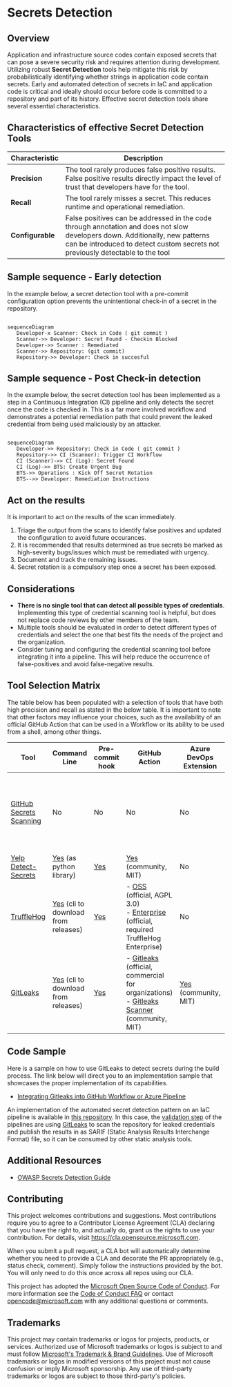 # Secrets Detection

## Overview

Application and infrastructure source codes contain exposed secrets that can pose a severe security risk and requires attention during development. Utilizing robust **Secret Detection** tools help mitigate this risk by probabilistically identifying whether strings in application code contain secrets. Early and automated detection of secrets in IaC and application code is critical and ideally should occur before code is committed to a repository and part of its history. Effective secret detection tools share several essential characteristics.

## Characteristics of effective Secret Detection Tools

| Characteristic   | Description                                                                                                                                                                                                    |
|------------------|----------------------------------------------------------------------------------------------------------------------------------------------------------------------------------------------------------------|
| **Precision**    | The tool rarely produces false positive results. False positive results directly impact the level of trust that developers have for the tool.                                                                  |
| **Recall**       | The tool rarely misses a secret. This reduces runtime and operational remediation.                                                                                                                             |
| **Configurable** | False positives can be addressed in the code through annotation and does not slow developers down. Additionally, new patterns can be introduced to detect custom secrets not previously detectable to the tool |

## Sample sequence - Early detection

In the example below, a secret detection tool with a pre-commit configuration option prevents the unintentional check-in of a secret in the repository.

```mermaid

sequenceDiagram
   Developer-x Scanner: Check in Code ( git commit )
   Scanner->> Developer: Secret Found - Checkin Blocked
   Developer->> Scanner : Remediated
   Scanner->> Repository: (git commit)
   Repository->> Developer: Check in succesful

```

## Sample sequence - Post Check-in detection

In the example below, the secret detection tool has been implemented as a step in a Continuous Integration (CI) pipeline and only detects the secret once the code is checked in. This is a far more involved workflow and demonstrates a potential remediation path that could prevent the leaked credential from being used maliciously by an attacker.

```mermaid

sequenceDiagram
   Developer->> Repository: Check in Code ( git commit )
   Repository->> CI (Scanner): Trigger CI Workflow
   CI (Scanner)->> CI (Log): Secret Found
   CI (Log)->> BTS: Create Urgent Bug
   BTS->> Operations : Kick Off Secret Rotation
   BTS-->> Developer: Remediation Instructions

```

## Act on the results

It is important to act on the results of the scan immediately.

1. Triage the output from the scans to identify false positives and updated the configuration to avoid future occurances.
1. It is recommended that results determined as true secrets be marked as high-severity bugs/issues which must be remediated with urgency.
1. Document and track the remaining issues.
1. Secret rotation is a compulsory step once a secret has been exposed.

## Considerations

- **There is no single tool that can detect all possible types of credentials**. Implementing this type of credential scanning tool is helpful, but does not replace code reviews by other members of the team.
- Multiple tools should be evaluated in order to detect different types of credentials and select the one that best fits the needs of the project and the organization.
- Consider tuning and configuring the credential scanning tool before integrating it into a pipeline. This will help reduce the occurrence of false-positives and avoid false-negative results.

## Tool Selection Matrix

The table below has been populated with a selection of tools that have both high precision and recall as stated in the below table. It is important to note that other factors may influence your choices, such as the availability of an official GitHub Action that can be used in a Workflow or its ability to be used from a shell, among other things.

| Tool                                                                                                      | Command Line                                                                                         | Pre-commit hook                                                                | GitHub Action                                                                                                                                                                                                  | Azure DevOps Extension                                                                         | License                                                                                  | Repo Service |
|-----------------------------------------------------------------------------------------------------------|------------------------------------------------------------------------------------------------------|--------------------------------------------------------------------------------|----------------------------------------------------------------------------------------------------------------------------------------------------------------------------------------------------------------|------------------------------------------------------------------------------------------------|------------------------------------------------------------------------------------------|--------------|
| [GitHub Secrets Scanning](https://docs.github.com/en/code-security/secret-scanning/about-secret-scanning) | No                                                                                                   | No                                                                             | No                                                                                                                                                                                                             | No                                                                                             | commercial, required GitHub Enterprise Cloud with a license for GitHub Advanced Security | Yes          |
| [Yelp Detect-Secrets](https://github.com/Yelp/detect-secrets)                                             | [Yes](https://github.com/Yelp/detect-secrets#installation) (as python library)                       | [Yes](https://github.com/Yelp/detect-secrets#blocking-secrets-not-in-baseline) | [Yes](https://github.com/marketplace/actions/run-detect-secrets-with-reviewdog) (community, MIT)                                                                                                               | No                                                                                             | Apache 2.0                                                                               | No           |
| [TruffleHog](https://github.com/trufflesecurity/trufflehog)                                               | [Yes](https://github.com/trufflesecurity/trufflehog/releases/latest) (cli to download from releases) | [Yes](https://github.com/trufflesecurity/trufflehog#precommit-hook)            | - [OSS](https://github.com/marketplace/actions/trufflehog-oss) (official, AGPL 3.0)<br>- [Enterprise](https://github.com/marketplace/actions/trufflehog-enterprise) (official, required TruffleHog Enterprise) | No                                                                                             | AGPL 3.0                                                                                 | No           |
| [GitLeaks](https://github.com/zricethezav/gitleaks)                                                       | [Yes](https://github.com/zricethezav/gitleaks/releases/latest) (cli to download from releases)       | [Yes](https://github.com/zricethezav/gitleaks#pre-commit)                      | - [Gitleaks](https://github.com/marketplace/actions/gitleaks) (official, commercial for organizations)<br>- [Gitleaks Scanner](https://github.com/marketplace/actions/gitleaks-scanner) (community, MIT)       | [Yes](https://marketplace.visualstudio.com/items?itemName=Foxholenl.Gitleaks) (community, MIT) | MIT                                                                                      | No           |

## Code Sample

Here is a sample on how to use GitLeaks to detect secrets during the build process. The link below will direct you to an implementation sample that showcases the proper implementation of its capabilities.

- [Integrating Gitleaks into GitHub Workflow or Azure Pipeline](Recipes/Gitleaks.md)

An implementation of the automated secret detection pattern on an IaC pipeline is available in [this repository](https://github.com/microsoft/symphony).
In this case, the [validation step](https://github.com/microsoft/symphony/blob/main/.azure-pipelines/template.bicep.validate.yml) of the pipelines are using [GitLeaks](https://github.com/zricethezav/gitleaks) to scan the repository for leaked credentials and publish the results in as SARIF (Static Analysis Results Interchange Format) file, so it can be consumed by other static analysis tools.

## Additional Resources

- [OWASP Secrets Detection Guide](https://cheatsheetseries.owasp.org/cheatsheets/Secrets_Management_Cheat_Sheet.html#8-detection)

## Contributing

This project welcomes contributions and suggestions.  Most contributions require you to agree to a
Contributor License Agreement (CLA) declaring that you have the right to, and actually do, grant us
the rights to use your contribution. For details, visit <https://cla.opensource.microsoft.com>.

When you submit a pull request, a CLA bot will automatically determine whether you need to provide
a CLA and decorate the PR appropriately (e.g., status check, comment). Simply follow the instructions
provided by the bot. You will only need to do this once across all repos using our CLA.

This project has adopted the [Microsoft Open Source Code of Conduct](https://opensource.microsoft.com/codeofconduct/).
For more information see the [Code of Conduct FAQ](https://opensource.microsoft.com/codeofconduct/faq/) or
contact [opencode@microsoft.com](mailto:opencode@microsoft.com) with any additional questions or comments.

## Trademarks

This project may contain trademarks or logos for projects, products, or services. Authorized use of Microsoft trademarks or logos is subject to and must follow [Microsoft's Trademark & Brand Guidelines](https://www.microsoft.com/en-us/legal/intellectualproperty/trademarks/usage/general).
Use of Microsoft trademarks or logos in modified versions of this project must not cause confusion or imply Microsoft sponsorship.
Any use of third-party trademarks or logos are subject to those third-party's policies.
